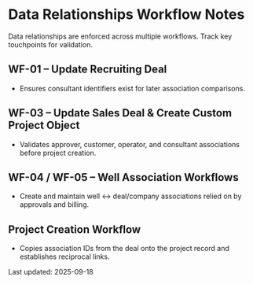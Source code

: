 # Data Relationships Workflow Notes

Data relationships are enforced across multiple workflows. Track key touchpoints for validation.

## WF-01 – Update Recruiting Deal
- Ensures consultant identifiers exist for later association comparisons.

## WF-03 – Update Sales Deal & Create Custom Project Object
- Validates approver, customer, operator, and consultant associations before project creation.

## WF-04 / WF-05 – Well Association Workflows
- Create and maintain well ↔ deal/company associations relied on by approvals and billing.

## Project Creation Workflow
- Copies association IDs from the deal onto the project record and establishes reciprocal links.

Last updated: 2025-09-18
